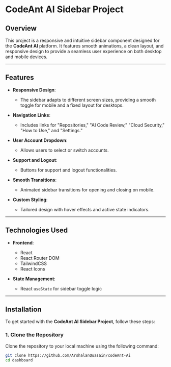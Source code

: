 # CodeAnt AI Sidebar Project

## Overview

This project is a responsive and intuitive sidebar component designed for the **CodeAnt AI** platform. It features smooth animations, a clean layout, and responsive design to provide a seamless user experience on both desktop and mobile devices.

---

## Features

- **Responsive Design**:
  - The sidebar adapts to different screen sizes, providing a smooth toggle for mobile and a fixed layout for desktops.

- **Navigation Links**:
  - Includes links for "Repositories," "AI Code Review," "Cloud Security," "How to Use," and "Settings."

- **User Account Dropdown**:
  - Allows users to select or switch accounts.

- **Support and Logout**:
  - Buttons for support and logout functionalities.

- **Smooth Transitions**:
  - Animated sidebar transitions for opening and closing on mobile.

- **Custom Styling**:
  - Tailored design with hover effects and active state indicators.

---

## Technologies Used

- **Frontend**:
  - React
  - React Router DOM
  - TailwindCSS
  - React Icons

- **State Management**:
  - React `useState` for sidebar toggle logic

---

## Installation

To get started with the **CodeAnt AI Sidebar Project**, follow these steps:

### 1. Clone the Repository
Clone the repository to your local machine using the following command:
```bash
git clone https://github.com/ArshalanQuasain/codeAnt-Ai
cd dashboard
